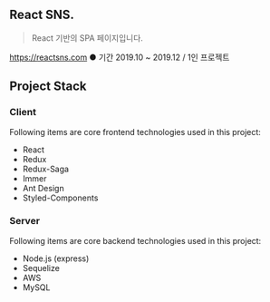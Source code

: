 ## React SNS.
> React 기반의 SPA 페이지입니다.

https://reactsns.com
●  기간 2019.10 ~ 2019.12  /  1인 프로젝트  


## Project Stack

### Client

Following items are core frontend technologies used in this project:

- React
- Redux
- Redux-Saga
- Immer
- Ant Design
- Styled-Components

### Server

Following items are core backend technologies used in this project:

- Node.js (express)
- Sequelize
- AWS
- MySQL
